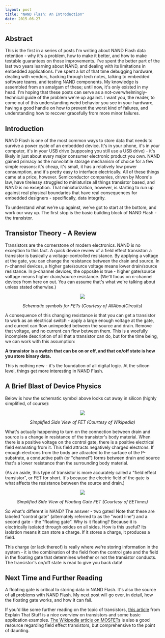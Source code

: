 ```yaml
---
layout: post
title: "NAND Flash: An Introduction"
date: 2015-06-27
---
```


## Abstract

This is the first in a series of posts I'm writing about NAND Flash data retention - why it's a problem, how to make it better, and how to make testable guarantees on those improvements. I've spent the better part of the last two years learning about NAND, and dealing with its limitations in embedded applications. I've spent a lot of that time debugging hardware, dealing with vendors, hacking through tech notes, talking to embedded software teams, and testing NAND components. My knowledge is assembled from an amalgam of these; until now, it's only existed in my head. I'm hoping that these posts can serve as a not-overwhelmingly-technical guide of the problem we're up against. I want you, the reader, to come out of this understanding weird behavior you see in your hardware, having a good handle on how to prevent the worst kind of failures, and understanding how to recover gracefully from more minor failures. 

## Introduction

NAND Flash is one of the most common ways to store data that needs to survive a power cycle of an embedded device. It's in your phone, it's in your computer, it's in your USB drive (supposing you still use a USB drive) - it's likely in just about every major consumer electronic product you own. NAND gained primacy as the nonvolatile storage mechanism of choice for a few simple reasons: it's cheap, it's small, it has a relatively low power consumption, and it's pretty easy to interface electrically. All of these things came at a price, however. Semiconductor companies, driven by Moore's law, have tirelessy struggled to miniaturize all things transistor based, and NAND is no exception. That miniaturization, however, is starting to run up against real physical boundaries that have real consequences for embedded designers - specifically, data integrity.

To understand what we're up against, we've got to start at the bottom, and work our way up. The first stop is the basic building block of NAND Flash - the transistor. 

## Transistor Theory - A Review

Transistors are the cornerstone of modern electronics. NAND is no exception to this fact. A quick device review of a field effect transistor: a transistor is basically a voltage-controlled resistance. By applying a voltage at the gate, you can change the resistance between the drain and source. In 
n-channel devices, a higher gate/source voltage means lower drain/source resistance. In p-channel devices, the opposite is true - higher gate/source voltage means higher drain/source resistance. (We'll focus on n-channel devices from here on out. You can assume that's what we're talking about 
unless stated otherwise.) 

<div align="center">
<img src="http://sub.allaboutcircuits.com/images/01058.png"/>
<p align="center"><em>Schematic symbols for FETs (Courtesy of AllAboutCircuits)</em></p>
</div>

A consequence of this changing resistance is that you can get a transistor to work as an electrical switch - apply a large enough voltage at the gate, and current can flow unimpeded between the source and drain. Remove that voltage, and no current can flow between them. This is a woefully incomplete description of all that a transistor can do, but for the time being, we can work with this assumption:

**A transistor is a switch that can be on or off, and that on/off state is how you store binary data.**

This is nothing new - it's the foundation of all digital logic. At the silicon level, things get more interesting in NAND Flash. 

## A Brief Blast of Device Physics

Below is how the schematic symbol above looks cut away in silicon (highly simplified, of course):

<div align="center">
<img src="https://upload.wikimedia.org/wikipedia/commons/7/79/Lateral_mosfet.svg"/>
<p align="center"><em>Simplified Side View of FET (Courtesy of Wikipedia)</em></p>
</div>

What's actually happening to turn on the connection between drain and source is a change in resistance of the transistor's body material. When there is a positive voltage on the control gate, there is a positive electrical field emanating from it.   This field attracts negatively charged electrons. If enough electrons from the body are attracted to the surface of the P-substrate, a conductive path (or "channel") forms between drain and source that's a lower resistance than the surrounding body material. 

(As an aside, this type of transistor is more accurately called a "field effect transistor", or FET for short. It's because the electric field of the gate is what affects the resistance between the source and drain.)

<div align="center">
<img src="http://m.eet.com/media/1175688/1212_mem_feat_keithley_fig1.jpg"/>
<p align="center"><em>Simplified Side View of Floating Gate FET (Courtesy of EETimes)</em></p>
</div>

So what's different in NAND? The answer - two gates! Note that these are labeled "control gate" (alternately referred to as the "word line") and a second gate - the "floating gate". Why is it floating? Because it is electrically isolated through oxides on all sides. How is this useful? Its isolation means it can store a charge. If it stores a charge, it produces a field. 

This charge (or lack thereof) is really where we're storing information in the system - it is the combination of the field from the control gate and the field in the floating gate that determines whether or not the transistor conducts. The transistor's on/off state is read to give you back data!

## Next Time and Further Reading
A floating gate is critical to storing data in NAND Flash. It's also the source of all problems with NAND Flash. My next post will go over, in detail, how the floating gate works, and how it can fail. 

If you'd like some further reading on the topic of transistors, [this article](http://www.explainthatstuff.com/howtransistorswork.html) from Explain That Stuff is a nice overview on transistors and some basic application examples. [The Wikipedia article on MOSFETs](https://en.wikipedia.org/wiki/MOSFET) is also a good resource regarding field effect transistors, but comprehensive to the point of daunting. 


